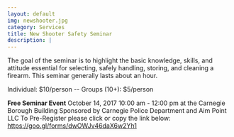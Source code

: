 ```yaml
---
layout: default
img: newshooter.jpg
category: Services
title: New Shooter Safety Seminar
description: |
---
```

The goal of the seminar is to highlight the basic knowledge, skills, and attitude essential for selecting, safely handling, storing, and cleaning a firearm.  This seminar generally lasts about an hour.    
      
Individual: $10/person -- Groups (10+): $5/person




****Free Seminar Event**** 
October 14, 2017 10:00 am - 12:00 pm at the Carnegie Borough Building
Sponsored by Carnegie Police Department and Aim Point LLC
To Pre-Register please click or copy the link below:
<a href="www.GOOGLE-FORM-LINK.com" target="_blank">https://goo.gl/forms/dwOWJv46daX6w2Yh1</a>
